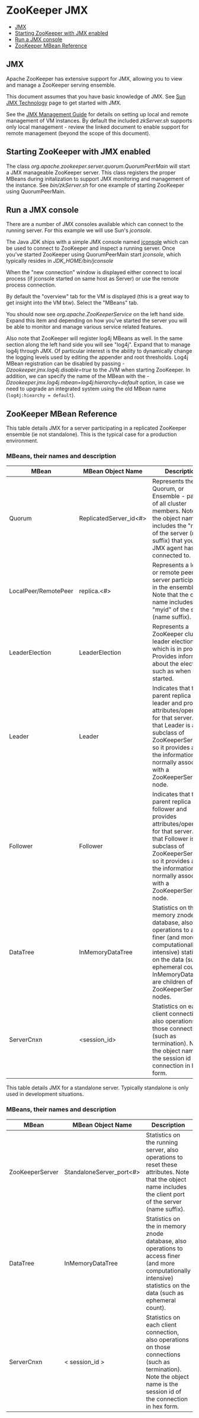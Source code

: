 <!--
Copyright 2002-2004 The Apache Software Foundation

Licensed under the Apache License, Version 2.0 (the "License");
you may not use this file except in compliance with the License.
You may obtain a copy of the License at

http://www.apache.org/licenses/LICENSE-2.0

Unless required by applicable law or agreed to in writing, software
distributed under the License is distributed on an "AS IS" BASIS,
WITHOUT WARRANTIES OR CONDITIONS OF ANY KIND, either express or implied.
See the License for the specific language governing permissions and
limitations under the License.
//-->

# ZooKeeper JMX

* [JMX](#ch_jmx)
* [Starting ZooKeeper with JMX enabled](#ch_starting)
* [Run a JMX console](#ch_console)
* [ZooKeeper MBean Reference](#ch_reference)

<a name="ch_jmx"></a>

## JMX

Apache ZooKeeper has extensive support for JMX, allowing you
to view and manage a ZooKeeper serving ensemble.

This document assumes that you have basic knowledge of
JMX. See [Sun JMX Technology](http://java.sun.com/javase/technologies/core/mntr-mgmt/javamanagement/) page to get started with JMX.

See the [JMX Management Guide](http://java.sun.com/javase/6/docs/technotes/guides/management/agent.html) for details on setting up local and
remote management of VM instances. By default the included
_zkServer.sh_ supports only local management -
review the linked document to enable support for remote management
(beyond the scope of this document).

<a name="ch_starting"></a>

## Starting ZooKeeper with JMX enabled

The class
_org.apache.zookeeper.server.quorum.QuorumPeerMain_
will start a JMX manageable ZooKeeper server. This class
registers the proper MBeans during initalization to support JMX
monitoring and management of the
instance. See _bin/zkServer.sh_ for one
example of starting ZooKeeper using QuorumPeerMain.

<a name="ch_console"></a>

## Run a JMX console

There are a number of JMX consoles available which can connect
to the running server. For this example we will use Sun's
_jconsole_.

The Java JDK ships with a simple JMX console
named [jconsole](http://java.sun.com/developer/technicalArticles/J2SE/jconsole.html)
which can be used to connect to ZooKeeper and inspect a running
server. Once you've started ZooKeeper using QuorumPeerMain
start _jconsole_, which typically resides in
_JDK_HOME/bin/jconsole_

When the "new connection" window is displayed either connect
to local process (if jconsole started on same host as Server) or
use the remote process connection.

By default the "overview" tab for the VM is displayed (this
is a great way to get insight into the VM btw). Select
the "MBeans" tab.

You should now see _org.apache.ZooKeeperService_
on the left hand side. Expand this item and depending on how you've
started the server you will be able to monitor and manage various
service related features.

Also note that ZooKeeper will register log4j MBeans as
well. In the same section along the left hand side you will see
"log4j". Expand that to manage log4j through JMX. Of particular
interest is the ability to dynamically change the logging levels
used by editing the appender and root thresholds. Log4j MBean
registration can be disabled by passing
_-Dzookeeper.jmx.log4j.disable=true_ to the JVM
when starting ZooKeeper. In addition, we can specify the name of
the MBean with the _-Dzookeeper.jmx.log4j.mbean=log4j:hierarchy=default_
option, in case we need to upgrade an integrated system
using the old MBean name (`log4j:hiearchy = default`).

<a name="ch_reference"></a>

## ZooKeeper MBean Reference

This table details JMX for a server participating in a
replicated ZooKeeper ensemble (ie not standalone). This is the
typical case for a production environment.

### MBeans, their names and description

| MBean | MBean Object Name | Description                               |
|-----------|-------------------|-------------------------------------------------|
| Quorum | ReplicatedServer_id<#> | Represents the Quorum, or Ensemble - parent of all cluster members. Note that the object name includes the "myid" of the server (name suffix) that your JMX agent has connected to. |
| LocalPeer/RemotePeer | replica.<#> | Represents a local or remote peer (ie server participating in the ensemble). Note that the object name includes the "myid" of the server (name suffix). |
| LeaderElection | LeaderElection | Represents a ZooKeeper cluster leader election which is in progress. Provides information about the election, such as when it started. |
| Leader | Leader | Indicates that the parent replica is the leader and provides attributes/operations for that server. Note that Leader is a subclass of ZooKeeperServer, so it provides all of the information normally associated with a ZooKeeperServer node. |
| Follower | Follower | Indicates that the parent replica is a follower and provides attributes/operations for that server. Note that Follower is a subclass of ZooKeeperServer, so it provides all of the information normally associated with a ZooKeeperServer node. |
| DataTree | InMemoryDataTree | Statistics on the in memory znode database, also operations to access finer (and more computationally intensive) statistics on the data (such as ephemeral count). InMemoryDataTrees are children of ZooKeeperServer nodes. |
| ServerCnxn | <session_id> | Statistics on each client connection, also operations on those connections (such as termination). Note the object name is the session id of the connection in hex form. |

This table details JMX for a standalone server. Typically
standalone is only used in development situations.

### MBeans, their names and description

| MBean | MBean Object Name | Description            |
|-------|-------------------|------------------------|
| ZooKeeperServer | StandaloneServer_port<#> | Statistics on the running server, also operations to reset these attributes. Note that the object name includes the client port of the server (name suffix). |
| DataTree | InMemoryDataTree | Statistics on the in memory znode database, also operations to access finer (and more computationally intensive) statistics on the data (such as ephemeral count). |
| ServerCnxn | < session_id > | Statistics on each client connection, also operations on those connections (such as termination). Note the object name is the session id of the connection in hex form. |

